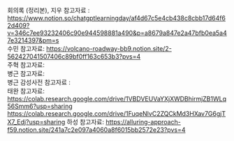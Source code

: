 회의록 (정리본), 지우 참고자료 :  https://www.notion.so/chatgptlearningday/af4d67c5e4cb438c8cbb17d64f62d409?v=346c7ee93232406c90e944598881a490&p=a8679a847e2a47bfb0ea5a47e3214397&pm=s  
수민 참고자료: https://volcano-roadway-bb9.notion.site/2-562427041507406c89bf0ff163c653b3?pvs=4   
주혁 참고자료:  
병근 참고자료:   
병근 감성사전 참고자료 :  
태완 참고자료:   https://colab.research.google.com/drive/1VBDVEUVaYXjXWDBhirmjZB1WLq56Smm6?usp=sharing
https://colab.research.google.com/drive/1FuqeNlvC2ZQCkMd3HXav7G6gjTX7_Edj?usp=sharing
하성 참고자료:   https://alluring-approach-f59.notion.site/241a7c2e097a4060a8f6015bb2572e23?pvs=4
